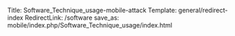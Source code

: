 Title: Software_Technique_usage-mobile-attack
Template: general/redirect-index
RedirectLink: /software
save_as: mobile/index.php/Software_Technique_usage/index.html